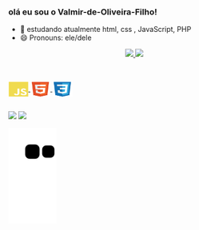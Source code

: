 ### olá eu sou o Valmir-de-Oliveira-Filho!


- 🌱 estudando atualmente html, css , JavaScript, PHP
- 😄 Pronouns: ele/dele
<div align="center">
  <a href="https://github.com/Valmir-de-Oliveira-Filho">
  <img float="left" height="150em" src="https://github-readme-stats.vercel.app/api?username=&show_icons=true&theme=cobalt&include_all_commits=true&count_private=true"/>
  <img float="left" height="150em" src="https://github-readme-stats.vercel.app/api/top-langs/?username=Valmir-de-Oliveira-Filho&layout=compact&langs_count=7&theme=tokyonight"/>
    </div>
  
  
  ##
  
  
<div style="display: inline_block"><br>
  <img align="center" alt="Rafa-Js" height="30" width="40" src="https://raw.githubusercontent.com/devicons/devicon/master/icons/javascript/javascript-plain.svg">
  <img align="center" alt="Rafa-HTML" height="30" width="40" src="https://raw.githubusercontent.com/devicons/devicon/master/icons/html5/html5-original.svg">
  <img align="center" alt="Rafa-CSS" height="30" width="40" src="https://raw.githubusercontent.com/devicons/devicon/master/icons/css3/css3-original.svg">
</div>
 
  
  ##
  
  
  <div> 
  
  <a href="https://www.instagram.com/valmir3789/" target="_blank"><img src="https://img.shields.io/badge/-Instagram-%23E4405F?style=for-the-badge&logo=instagram&logoColor=white" target="_blank"></a>
  <a href="https://www.linkedin.com/in/valmir-de-oliveira-filho-91607b213/" target="_blank"><img src="https://img.shields.io/badge/-LinkedIn-%230077B5?style=for-the-badge&logo=linkedin&logoColor=white" target="_blank"></a> 
 
  ![Snake animation](https://github.com/Valmir-de-Oliveira-Filho/Valmir-de-Oliveira-Filho/blob/output/github-contribution-grid-snake.svg)
 
</div>


